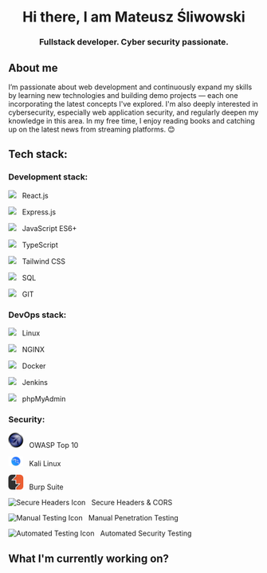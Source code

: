 <h1 align="center">Hi there, I am Mateusz Śliwowski</h1>
<h3 align="center">Fullstack developer. Cyber security passionate.</h3>

## About me

I’m passionate about web development and continuously expand my skills by learning new technologies and building demo projects — each one incorporating the latest concepts I've explored. I'm also deeply interested in cybersecurity, especially web application security, and regularly deepen my knowledge in this area. In my free time, I enjoy reading books and catching up on the latest news from streaming platforms. 😊

## Tech stack:

### Development stack:

<p align="left">
  <img src="https://cdn.jsdelivr.net/gh/devicons/devicon/icons/react/react-original.svg" width="30"/>&nbsp;&nbsp;
  React.js
</p>
<p align="left">
  <img src="https://img.icons8.com/?size=100&id=9Gfx4Dfxl0JK&format=png&color=000000" width="30"/>&nbsp;&nbsp;
  Express.js
</p>
<p align="left">
  <img src="https://cdn.jsdelivr.net/gh/devicons/devicon@latest/icons/javascript/javascript-original.svg" width="30" />&nbsp;&nbsp;
  JavaScript ES6+
</p>
<p align="left">
  <img src="https://cdn.jsdelivr.net/gh/devicons/devicon/icons/typescript/typescript-original.svg" width="30"/>&nbsp;&nbsp;
  TypeScript
</p>
<p align="left">
  <img src="https://cdn.jsdelivr.net/gh/devicons/devicon/icons/tailwindcss/tailwindcss-original.svg" width="30"/>&nbsp;&nbsp;
  Tailwind CSS
</p>
<p align="left">
  <img src="https://cdn.jsdelivr.net/gh/devicons/devicon/icons/mysql/mysql-original.svg" width="30"/>&nbsp;&nbsp;
  SQL
</p>
<p align="left">
  <img src="https://cdn.jsdelivr.net/gh/devicons/devicon/icons/git/git-original.svg" width="30"/>&nbsp;&nbsp;
  GIT
</p>

### DevOps stack:

<p align="left">
  <img src="https://cdn.jsdelivr.net/gh/devicons/devicon/icons/linux/linux-original.svg" width="30"/>&nbsp;&nbsp;
  Linux
</p>
<p align="left">
  <img src="https://cdn.jsdelivr.net/gh/devicons/devicon/icons/nginx/nginx-original.svg" width="30"/>&nbsp;&nbsp;
  NGINX
</p>
<p align="left">
  <img src="https://cdn.jsdelivr.net/gh/devicons/devicon/icons/docker/docker-original.svg" width="30"/>&nbsp;&nbsp;
  Docker
</p>
<p align="left">
  <img src="https://cdn.jsdelivr.net/gh/devicons/devicon/icons/jenkins/jenkins-original.svg" width="30"/>&nbsp;&nbsp;
  Jenkins
</p>
<p align="left">
  <img src="https://upload.wikimedia.org/wikipedia/commons/9/95/PhpMyAdmin_logo.png" width="30"/>&nbsp;&nbsp;
  phpMyAdmin
</p>

### Security:

<p align="left">
  <img src="images/owasp.png" width="30" alt="OWASP Logo"/>&nbsp;&nbsp;
  OWASP Top 10
</p>

<p align="left">
  <img src="images/kali_linux.png" width="30" alt="Kali Linux Logo"/>&nbsp;&nbsp;
  Kali Linux
</p>

<p align="left">
  <img src="images/burp_suite.png" width="30" alt="Burp Suite Logo"/>&nbsp;&nbsp;
  Burp Suite
</p>

<p align="left">
  <img src="https://img.icons8.com/?size=100&id=lsZBoVE2zMo3&format=png&color=000000" width="30" alt="Secure Headers Icon"/>&nbsp;&nbsp;
  Secure Headers & CORS
</p>

<p align="left">
  <img src="https://img.icons8.com/?size=100&id=xMc8jgZMX7FZ&format=png&color=00EF3A" width="30" alt="Manual Testing Icon"/>&nbsp;&nbsp;
  Manual Penetration Testing
</p>

<p align="left">
  <img src="https://img.icons8.com/?size=100&id=GBu1KXnCZZ8j&format=png&color=000000" width="30" alt="Automated Testing Icon"/>&nbsp;&nbsp;
  Automated Security Testing
</p>

## What I'm currently working on?
